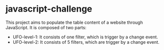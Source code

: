 # javascript-challenge


This project aims to populate the table content of a website through JavaScript. It is composed of two parts:

 - UFO-level-1: It consists of one filter, which is trigger by a change event.
 - UFO-level-2: It consists of 5 filters, which are trigger by a change event.

